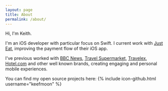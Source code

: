 ```yaml
---
layout: page
title: About
permalink: /about/
---
```


Hi, I'm Keith.

I'm an iOS developer with particular focus on Swift. I current work with [Just Eat](https://www.just-eat.co.uk), improving the payment flow of their iOS app.

I've previous worked with [BBC News](http://www.bbc.co.uk/news), [Travel Supermarket](https://www.travelsupermarket.com/), [Travelex](https://www.travelex.co.uk/services/supercard), [Hotel.com](https://uk.hotels.com/) and other well known brands, creating engaging and personal mobile experiences.

You can find my open source projects here:
{% include icon-github.html username="keefmoon" %}
